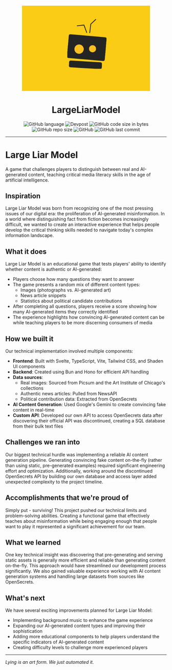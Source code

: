 <p align="center">

  <a href="https://github.com/LargeLiarModel/LargeLiarModel">
    <img src=".github/robot_banner.png" alt="cover-image" width="400rem">
  </a>

  <h1 align="center">LargeLiarModel</h1>

</p>

<div align="center">

![GitHub language](https://img.shields.io/github/languages/top/LargeLiarModel/LargeLiarModel?color=FF6663)
![Devpost](https://img.shields.io/badge/devpost-FEB144?link=https://devpost.com/software/large-liar-model)
![GitHub code size in bytes](https://img.shields.io/github/languages/code-size/LargeLiarModel/LargeLiarModel?color=FAFD7B)
![GitHub repo size](https://img.shields.io/github/repo-size/LargeLiarModel/LargeLiarModel?color=9EE09E)
![GitHub](https://img.shields.io/github/license/LargeLiarModel/LargeLiarModel?color=9EC1CF)
![GitHub last commit](https://img.shields.io/github/last-commit/LargeLiarModel/LargeLiarModel?color=CC99C9)

</div>

---

# Large Liar Model

A game that challenges players to distinguish between real and AI-generated content, teaching critical media literacy skills in the age of artificial intelligence.

## Inspiration

Large Liar Model was born from recognizing one of the most pressing issues of our digital era: the proliferation of AI-generated misinformation. In a world where distinguishing fact from fiction becomes increasingly difficult, we wanted to create an interactive experience that helps people develop the critical thinking skills needed to navigate today's complex information landscape.

## What it does

Large Liar Model is an educational game that tests players' ability to identify whether content is authentic or AI-generated:

- Players choose how many questions they want to answer
- The game presents a random mix of different content types:
  - Images (photographs vs. AI-generated art)
  - News article snippets 
  - Statistics about political candidate contributions
- After completing all questions, players receive a score showing how many AI-generated items they correctly identified
- The experience highlights how convincing AI-generated content can be while teaching players to be more discerning consumers of media

## How we built it

Our technical implementation involved multiple components:

- **Frontend**: Built with Svelte, TypeScript, Vite, Tailwind CSS, and Shaden UI components
- **Backend**: Created using Bun and Hono for efficient API handling
- **Data sources**:
  - Real images: Sourced from Picsum and the Art Institute of Chicago's collections
  - Authentic news articles: Pulled from NewsAPI
  - Political contribution data: Extracted from OpenSecrets
- **AI Content Generation**: Used Google's Gemini to create convincing fake content in real-time
- **Custom API**: Developed our own API to access OpenSecrets data after discovering their official API was discontinued, creating a SQL database from their bulk text files

## Challenges we ran into

Our biggest technical hurdle was implementing a reliable AI content generation pipeline. Generating convincing fake content on-the-fly (rather than using static, pre-generated examples) required significant engineering effort and optimization. Additionally, working around the discontinued OpenSecrets API by building our own database and access layer added unexpected complexity to the project timeline.

## Accomplishments that we're proud of

Simply put - surviving! This project pushed our technical limits and problem-solving abilities. Creating a functional game that effectively teaches about misinformation while being engaging enough that people want to play it represented a significant achievement for our team.

## What we learned

One key technical insight was discovering that pre-generating and serving static assets is generally more efficient and reliable than generating content on-the-fly. This approach would have streamlined our development process significantly. We also gained valuable experience working with AI content generation systems and handling large datasets from sources like OpenSecrets.

## What's next

We have several exciting improvements planned for Large Liar Model:

- Implementing background music to enhance the game experience
- Expanding our AI-generated content types and improving their sophistication
- Adding more educational components to help players understand the specific indicators of AI-generated content
- Creating difficulty levels to challenge more experienced players

---

*Lying is an art form. We just automated it.*